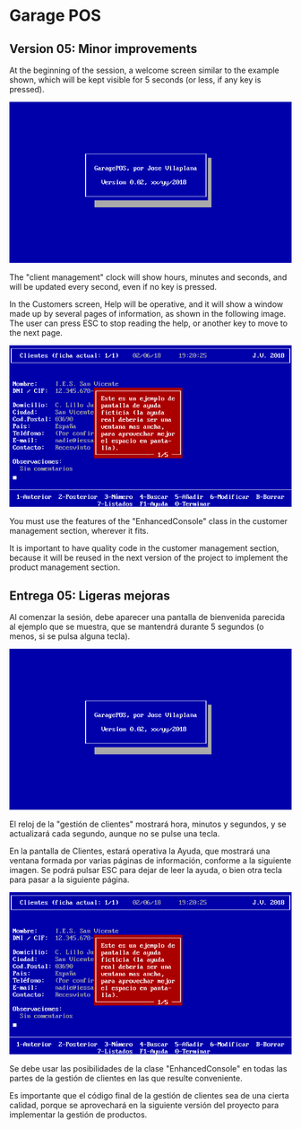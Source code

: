 ﻿# Garage POS

## Version 05: Minor improvements

At the beginning of the session, a welcome screen similar to the
example shown, which will be kept visible for 5 seconds (or less, if
any key is pressed).

![](garagePOS02.png)

The "client management" clock will show hours, minutes and seconds, and
will be updated every second, even if no key is pressed.

In the Customers screen, Help will be operative, and it will show a 
window made up by several pages of information, as shown in the 
following image. The user can press ESC to stop reading the help, or 
another key to move to the next page.

![](garagePOS03.png)

You must use the features of the "EnhancedConsole" class in the customer 
management section, wherever it fits.

It is important to have quality code in the customer management 
section, because it will be reused in the next version of the project 
to implement the product management section.


## Entrega 05: Ligeras mejoras

Al comenzar la sesión, debe aparecer una pantalla de bienvenida 
parecida al ejemplo que se muestra, que se mantendrá durante 5 segundos 
(o menos, si se pulsa alguna tecla).

![](garagePOS02.png)

El reloj de la "gestión de clientes" mostrará hora, minutos y segundos, 
y se actualizará cada segundo, aunque no se pulse una tecla.

En la pantalla de Clientes, estará operativa la Ayuda, que mostrará una 
ventana formada por varias páginas de información, conforme a la 
siguiente imagen. Se podrá pulsar ESC para dejar de leer la ayuda, o 
bien otra tecla para pasar a la siguiente página.

![](garagePOS03.png)

Se debe usar las posibilidades de la clase "EnhancedConsole" en todas 
las partes de la gestión de clientes en las que resulte conveniente.

Es importante que el código final de la gestión de clientes sea de una 
cierta calidad, porque se aprovechará en la siguiente versión del 
proyecto para implementar la gestión de productos.
